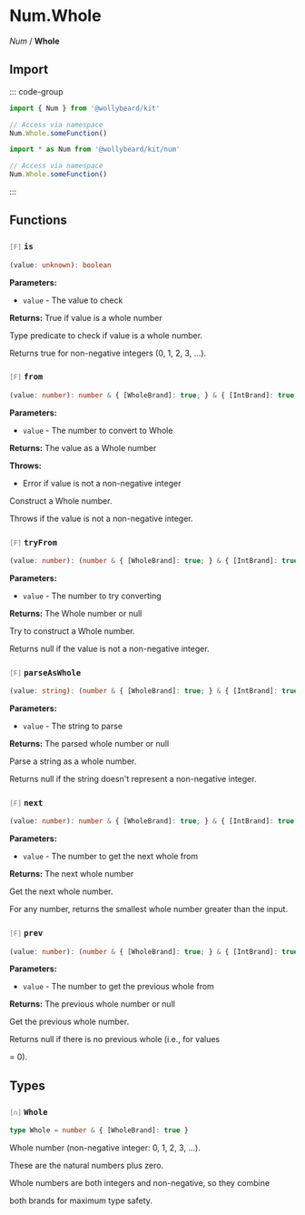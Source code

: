 # Num.Whole

_Num_ / **Whole**

## Import

::: code-group

```typescript [Namespace]
import { Num } from '@wollybeard/kit'

// Access via namespace
Num.Whole.someFunction()
```

```typescript [Barrel]
import * as Num from '@wollybeard/kit/num'

// Access via namespace
Num.Whole.someFunction()
```

:::

## Functions

### <span style="opacity: 0.6; font-weight: normal; font-size: 0.85em;">`[F]`</span> `is`

```typescript
(value: unknown): boolean
```

<SourceLink href="https://github.com/jasonkuhrt/kit/blob/main/./src/domains/num/whole/whole.ts#L46" />

**Parameters:**

- `value` - The value to check

**Returns:** True if value is a whole number

Type predicate to check if value is a whole number.

Returns true for non-negative integers (0, 1, 2, 3, ...).

### <span style="opacity: 0.6; font-weight: normal; font-size: 0.85em;">`[F]`</span> `from`

```typescript
(value: number): number & { [WholeBrand]: true; } & { [IntBrand]: true; } & { [NonNegativeBrand]: true; }
```

<SourceLink href="https://github.com/jasonkuhrt/kit/blob/main/./src/domains/num/whole/whole.ts#L66" />

**Parameters:**

- `value` - The number to convert to Whole

**Returns:** The value as a Whole number

**Throws:**

- Error if value is not a non-negative integer

Construct a Whole number.

Throws if the value is not a non-negative integer.

### <span style="opacity: 0.6; font-weight: normal; font-size: 0.85em;">`[F]`</span> `tryFrom`

```typescript
(value: number): (number & { [WholeBrand]: true; } & { [IntBrand]: true; } & { [NonNegativeBrand]: true; }) | null
```

<SourceLink href="https://github.com/jasonkuhrt/kit/blob/main/./src/domains/num/whole/whole.ts#L89" />

**Parameters:**

- `value` - The number to try converting

**Returns:** The Whole number or null

Try to construct a Whole number.

Returns null if the value is not a non-negative integer.

### <span style="opacity: 0.6; font-weight: normal; font-size: 0.85em;">`[F]`</span> `parseAsWhole`

```typescript
(value: string): (number & { [WholeBrand]: true; } & { [IntBrand]: true; } & { [NonNegativeBrand]: true; }) | null
```

<SourceLink href="https://github.com/jasonkuhrt/kit/blob/main/./src/domains/num/whole/whole.ts#L107" />

**Parameters:**

- `value` - The string to parse

**Returns:** The parsed whole number or null

Parse a string as a whole number.

Returns null if the string doesn't represent a non-negative integer.

### <span style="opacity: 0.6; font-weight: normal; font-size: 0.85em;">`[F]`</span> `next`

```typescript
(value: number): number & { [WholeBrand]: true; } & { [IntBrand]: true; } & { [NonNegativeBrand]: true; }
```

<SourceLink href="https://github.com/jasonkuhrt/kit/blob/main/./src/domains/num/whole/whole.ts#L127" />

**Parameters:**

- `value` - The number to get the next whole from

**Returns:** The next whole number

Get the next whole number.

For any number, returns the smallest whole number greater than the input.

### <span style="opacity: 0.6; font-weight: normal; font-size: 0.85em;">`[F]`</span> `prev`

```typescript
(value: number): (number & { [WholeBrand]: true; } & { [IntBrand]: true; } & { [NonNegativeBrand]: true; }) | null
```

<SourceLink href="https://github.com/jasonkuhrt/kit/blob/main/./src/domains/num/whole/whole.ts#L146" />

**Parameters:**

- `value` - The number to get the previous whole from

**Returns:** The previous whole number or null

Get the previous whole number.

Returns null if there is no previous whole (i.e., for values

= 0).

## Types

### <span style="opacity: 0.6; font-weight: normal; font-size: 0.85em;">`[∩]`</span> `Whole`

```typescript
type Whole = number & { [WholeBrand]: true }
```

<SourceLink href="https://github.com/jasonkuhrt/kit/blob/main/./src/domains/num/whole/whole.ts#L30" />

Whole number (non-negative integer: 0, 1, 2, 3, ...).

These are the natural numbers plus zero.

Whole numbers are both integers and non-negative, so they combine

both brands for maximum type safety.
